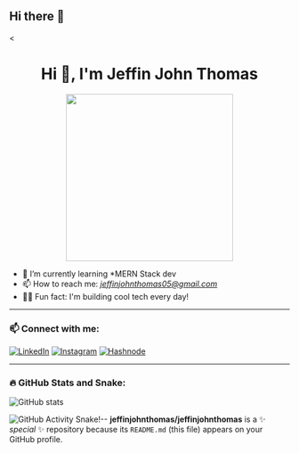 ## Hi there 👋

<<h1 align="center">Hi 👋, I'm Jeffin John Thomas</h1>
<p align="center">
  <img src="https://media.giphy.com/media/qgQUggAC3Pfv687qPC/giphy.gif" width="300"/>
</p>

- 🌱 I’m currently learning *MERN Stack dev
- 📫 How to reach me: *jeffinjohnthomas05@gmail.com*
- 🧑‍💻 Fun fact: I'm building cool tech every day!

---

### 📫 Connect with me:

[![LinkedIn](https://img.shields.io/badge/LinkedIn-jeffin--john--thomas-blue?style=flat&logo=linkedin)](https://www.linkedin.com/in/jeffin-john-thomas-2b600626a)
[![Instagram](https://img.shields.io/badge/Instagram-%23E4405F.svg?style=flat&logo=instagram&logoColor=white)](https://www.instagram.com/your_instagram)
[![Hashnode](https://img.shields.io/badge/Hashnode-2962FF?style=flat&logo=hashnode&logoColor=white)](https://hashnode.com/@your_name)

---

### 🔥 GitHub Stats and Snake:

![GitHub stats](https://github-readme-stats.vercel.app/api?username=jeffinjohnthomas&show_icons=true&theme=radical)

![GitHub Activity Snake](https://github.com/jeffinjohnthomas/jeffinjohnthomas/blob/output/github-contribution-grid-snake.svg)!--
**jeffinjohnthomas/jeffinjohnthomas** is a ✨ _special_ ✨ repository because its `README.md` (this file) appears on your GitHub profile.


